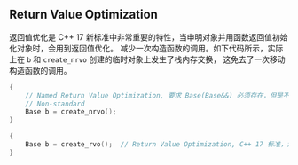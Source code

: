 ## Return Value Optimization

返回值优化是 C++ 17 新标准中非常重要的特性，当申明对象并用函数返回值初始化对象时，会用到返回值优化。
减少一次构造函数的调用。如下代码所示，实际上在 `b` 和 `create_nrvo` 创建的临时对象上发生了栈内存交换，
这免去了一次移动构造函数的调用。

```c++
{
    // Named Return Value Optimization, 要求 Base(Base&&) 必须存在，但是不会调用
    // Non-standard
    Base b = create_nrvo();
}
```

```c++
{
    Base b = create_rvo();  // Return Value Optimization, C++ 17 标准，消除了函数调用，直接交换内存
}
```